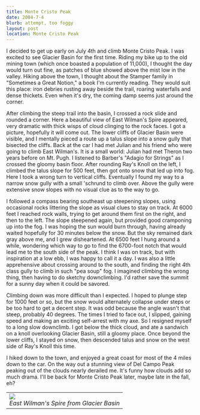 ```yaml
---
title: Monte Cristo Peak
date: 2004-7-4
blurb: attempt, too foggy
layout: post
location: Monte Cristo Peak
---
```


<p>
I decided to get up early on July 4th and climb Monte Cristo Peak. I was excited to
see Glacier Basin for the first time. Riding my bike up to the old mining town
(which once boasted a population of 11,000), I thought the day would turn out
fine, as patches of blue showed above the mist low in the valley. Hiking above
the town, I thought about the Stamper family in "Sometimes a Great Notion," a
book I'm currently reading. They would suit this place: iron debries rusting away
beside the trail, roaring waterfalls and dense thickets. Even when it's dry, the
coming damp seems just around the corner.
</p>
<p>
After climbing the steep trail into the basin, I crossed a rock slide and 
rounded a corner. Here a beautiful view of East Wilman's Spire appeared, very
dramatic with thick wisps of cloud clinging to the rock faces. I got a picture,
hopefully it will come out. The lower cliffs of Glacier Basin were visible,
and I mentally pieced a route up a talus slope into a snow gully that bisected
the cliffs. Back at the car I had met Julian and his friend who were going to
climb East Wilman's. It is a small world: Julian had met Theron two years
before on Mt. Pugh. I listened to Barber's "Adagio for Strings" as I crossed
the gloomy basin floor. After rounding Ray's Knoll on the left, I climbed the
talus slope for 500 feet, then got onto snow that led up into fog. Here I took
a wrong turn to vertical cliffs. Eventually I found my way to a narrow snow
gully with a small 'schrund to climb over. Above the gully were extensive snow
slopes with no visual clue as to the way to go. 
</p>
<p>
I followed a compass bearing southeast up steepening slopes, using occasional
rocks littering the slope as visual clues to stay on track. At 6000 feet I
reached rock walls, trying to get around them first on the right, and then
to the left. The slope steepened again, but provided good cramponing up into
the fog. I was hoping the sun would burn through, having already waited hopefully 
for 30 minutes below the snow. But the sky remained dark gray above me, and
I grew disheartened. At 6500 feet I hung around a while, wondering which way to
go to find the 6700-foot notch that would lead me to the south side of the peak.
I think I was on track, but with inspiration at a low ebb, I was happy to call
it a day. I was also a little apprehensive about crossing around to the south,
and finding the right 4th class gully to climb in such "pea soup" fog. I imagined
climbing the wrong thing, then having to do sketchy downclimbing. I'd rather
save the summit for a sunny day when it could be savored.
</p>
<p>
Climbing down was more difficult than I expected. I hoped to plunge step for
1000 feet or so, but the snow would alternately collapse under steps or be
too hard to get a decent step. It was odd because the angle wasn't that steep,
probably 40 degrees. The times I tried to face out, I slipped, gaining speed
and making an exciting self-arrest with my axe. So I resigned myself to a long
slow downclimb. I got below the thick cloud, and ate a sandwich on a knoll
overlooking Glacier Basin, still a gloomy place. Once beyond the lower cliffs, I
stayed on snow, then descended talus and snow on the west side of Ray's Knoll
this time. 
</p>
<p>
I hiked down to the town, and enjoyed a great coast for most of the 
4 miles down to the car. On the way out a stunning view of Del Campo Peak peaking
out of the clouds nearly derailed me. It's funny how clouds add so much drama.
I'll be back for Monte Cristo Peak later, maybe late in the fall, eh?
</p>


<table>
<tr><td>
<a href="images/articles/trips/2004/eastwilmans.jpg"><img src="images/articles/trips/2004/eastwilmans.jpg"></a><br>
<i>East Wilman's Spire from Glacier Basin</i>
</td></tr>
</table>

